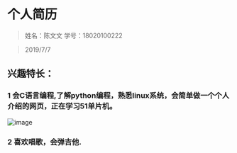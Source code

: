 # 个人简历

>姓名：陈文文
>学号：18020100222

>2019/7/7

## 兴趣特长：
### 1 会C语言编程,了解python编程，熟悉linux系统，会简单做一个个人介绍的网页，正在学习51单片机。
![image]()
### 2 喜欢唱歌，会弹吉他.
